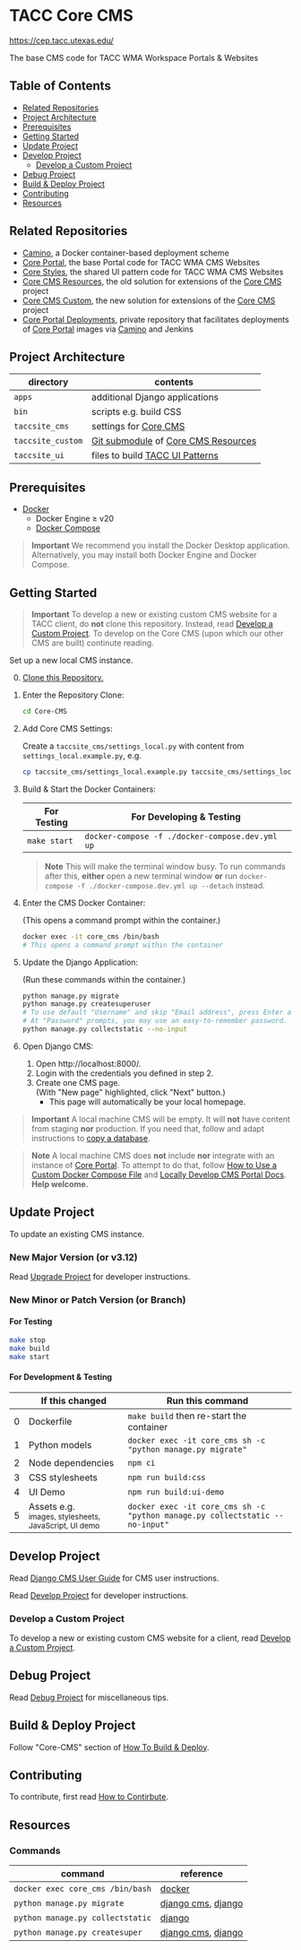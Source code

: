 # TACC Core CMS

https://cep.tacc.utexas.edu/

The base CMS code for TACC WMA Workspace Portals & Websites

## Table of Contents

- [Related Repositories](#related-repositories)
- [Project Architecture](#project-architecture)
- [Prerequisites](#prerequisites)
- [Getting Started](#getting-started)
- [Update Project](#update-project)
- [Develop Project](#develop-project)
  - [Develop a Custom Project](#develop-a-custom-project)
- [Debug Project](#debug-project)
- [Build & Deploy Project](#build--deploy-project)
- [Contributing](#contributing)
- [Resources](#resources)

## Related Repositories

- [Camino], a Docker container-based deployment scheme
- [Core Portal], the base Portal code for TACC WMA CMS Websites
- [Core Styles], the shared UI pattern code for TACC WMA CMS Websites
- [Core CMS Resources], the old solution for extensions of the [Core CMS] project
- [Core CMS Custom], the new solution for extensions of the [Core CMS] project
- [Core Portal Deployments], private repository that facilitates deployments of [Core Portal] images via [Camino] and Jenkins

## Project Architecture

| directory | contents |
| - | - |
| `apps` | additional Django applications |
| `bin` | scripts e.g. build CSS |
| `taccsite_cms` | settings for [Core CMS] |
| `taccsite_custom` | [Git submodule][Git Submodules] of [Core CMS Resources] |
| `taccsite_ui` | files to build [TACC UI Patterns] |

## Prerequisites

* [Docker]
  * Docker Engine ≥ v20
  * [Docker Compose]

> **Important**
> We recommend you install the Docker Desktop application. Alternatively, you may install both Docker Engine and Docker Compose.

## Getting Started

> **Important**
> To develop a new or existing custom CMS website for a TACC client, do **not** clone this repository. Instead, read [Develop a Custom Project]. To develop on the Core CMS (upon which our other CMS are built) continute reading.

Set up a new local CMS instance.

0. [Clone this Repository.](https://docs.github.com/en/repositories/creating-and-managing-repositories/cloning-a-repository)
1. Enter the Repository Clone:

    ```sh
    cd Core-CMS
    ```

2. Add Core CMS Settings:

    Create a `taccsite_cms/settings_local.py` with content from `settings_local.example.py`, e.g.

    ```sh
    cp taccsite_cms/settings_local.example.py taccsite_cms/settings_local.py
    ```

3. Build & Start the Docker Containers:

    | For Testing | For Developing & Testing |
    | - | - |
    | `make start` | `docker-compose -f ./docker-compose.dev.yml up` |

    > **Note**
    > This will make the terminal window busy. To run commands after this, **either** open a new terminal window **or** run `docker-compose -f ./docker-compose.dev.yml up --detach` instead.

4. Enter the CMS Docker Container:

    (This opens a command prompt within the container.)

    ```sh
    docker exec -it core_cms /bin/bash
    # This opens a command prompt within the container
    ```

5. Update the Django Application:

    (Run these commands within the container.)

    ```sh
    python manage.py migrate
    python manage.py createsuperuser
    # To use default "Username" and skip "Email address", press Enter at both prompts.
    # At "Password" prompts, you may use an easy-to-remember password.
    python manage.py collectstatic --no-input

    ```

6. Open Django CMS:
    1. Open http://localhost:8000/.
    2. Login with the credentials you defined in step 2.
    3. Create one CMS page.\
        (With "New page" highlighted, click "Next" button.)
        - This page will automatically be your local homepage.

> **Important**
> A local machine CMS will be empty. It will **not** have content from staging **nor** production. If you need that, follow and adapt instructions to [copy a database](https://confluence.tacc.utexas.edu/x/W4DZDg).

> **Note**
> A local machine CMS does **not** include **nor** integrate with an instance of [Core Portal]. To attempt to do that, follow [How to Use a Custom Docker Compose File](https://github.com/TACC/Core-CMS/wiki/How-to-Use-a-Custom-Docker-Compose-File) and [Locally Develop CMS Portal Docs](https://github.com/TACC/Core-CMS/wiki/Locally-Develop-CMS---Portal---Docs). **Help welcome.**

## Update Project

To update an existing CMS instance.

### New Major Version (or v3.12)

Read [Upgrade Project] for developer instructions.

### New Minor or Patch Version (or Branch)

#### For Testing

```sh
make stop
make build
make start
```

#### For Development & Testing

| | If this changed | Run this command |
| - | - | - |
| 0 | Dockerfile | `make build` then re-start the container |
| 1 | Python models | `docker exec -it core_cms sh -c "python manage.py migrate"` |
| 2 | Node dependencies | `npm ci` |
| 3 | CSS stylesheets | `npm run build:css` |
| 4 | UI Demo | `npm run build:ui-demo` |
| 5 |  Assets e.g.<br><sup>images, stylesheets, JavaScript, UI demo</sup> | `docker exec -it core_cms sh -c "python manage.py collectstatic --no-input"` |

## Develop Project

Read [Django CMS User Guide] for CMS user instructions.

Read [Develop Project] for developer instructions.

### Develop a Custom Project

To develop a new or existing custom CMS website for a client, read [Develop a Custom Project].

## Debug Project

Read [Debug Project] for miscellaneous tips.

## Build & Deploy Project

Follow "Core-CMS" section of [How To Build & Deploy][Build & Deploy Project].

## Contributing

To contribute, first read [How to Contirbute][Contributing].

## Resources

### Commands

| command | reference |
| - | - |
| `docker exec core_cms /bin/bash` | [docker](https://docs.docker.com/engine/reference/commandline/exec/#run-docker-exec-on-a-running-container)
| `python manage.py migrate` | [django cms](https://docs.django-cms.org/en/release-3.8.x/how_to/install.html#database-tables), [django](https://docs.djangoproject.com/en/3.2/topics/migrations/)
| `python manage.py collectstatic` | [django](https://docs.djangoproject.com/en/3.2/howto/static-files/)
| `python manage.py createsuper` | [django cms](https://docs.django-cms.org/en/release-3.8.x/how_to/install.html#admin-user), [django](https://docs.djangoproject.com/en/3.2/ref/django-admin/#createsuperuser)

<!-- Link Aliases -->

[Camino]: https://github.com/TACC/Camino
[Core CMS]: https://github.com/TACC/Core-CMS
[Core Styles]: https://github.com/TACC/Core-Styles
[Core CMS Resources]: https://github.com/TACC/Core-CMS-Resources
[Core CMS Custom]: https://github.com/TACC/Core-CMS-Custom
[Core Portal]: https://github.com/TACC/Core-Portal
[Core Portal Deployments]: https://github.com/TACC/Core-Portal-Deployments

[Git Submodules]: https://git-scm.com/book/en/v2/Git-Tools-Submodules

[Docker]: https://docs.docker.com/get-docker/
[Docker Compose]: https://docs.docker.com/compose/install/

[TACC UI Patterns]: https://tacc.utexas.edu/static/ui/
[Build & Deploy Project]: https://confluence.tacc.utexas.edu/x/Lo99E
[Django CMS User Guide]: https://confluence.tacc.utexas.edu/x/FgDqCw

[Develop a Custom Project]: ./docs/develop-custom-project.md
[Develop Project]: ./docs/develop-project.md
[Upgrade Project]: ./docs/upgrade-project.md
[Debug Project]: ./docs/debug-project.md
[Contributing]: ./docs/contributing.md
